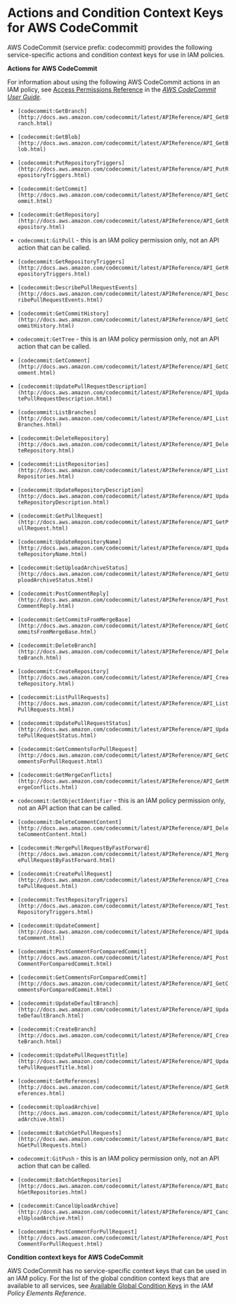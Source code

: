 # Actions and Condition Context Keys for AWS CodeCommit<a name="list_codecommit"></a>

AWS CodeCommit \(service prefix: codecommit\) provides the following service\-specific actions and condition context keys for use in IAM policies\.

**Actions for AWS CodeCommit**

For information about using the following AWS CodeCommit actions in an IAM policy, see [Access Permissions Reference](http://docs.aws.amazon.com/codecommit/latest/userguide/access-permissions.html) in the *[AWS CodeCommit User Guide](http://docs.aws.amazon.com/codecommit/latest/userguide/)*\.

+ `[codecommit:GetBranch](http://docs.aws.amazon.com/codecommit/latest/APIReference/API_GetBranch.html)`

+ `[codecommit:GetBlob](http://docs.aws.amazon.com/codecommit/latest/APIReference/API_GetBlob.html)`

+ `[codecommit:PutRepositoryTriggers](http://docs.aws.amazon.com/codecommit/latest/APIReference/API_PutRepositoryTriggers.html)`

+ `[codecommit:GetCommit](http://docs.aws.amazon.com/codecommit/latest/APIReference/API_GetCommit.html)`

+ `[codecommit:GetRepository](http://docs.aws.amazon.com/codecommit/latest/APIReference/API_GetRepository.html)`

+ `codecommit:GitPull` \- this is an IAM policy permission only, not an API action that can be called\.

+ `[codecommit:GetRepositoryTriggers](http://docs.aws.amazon.com/codecommit/latest/APIReference/API_GetRepositoryTriggers.html)`

+ `[codecommit:DescribePullRequestEvents](http://docs.aws.amazon.com/codecommit/latest/APIReference/API_DescribePullRequestEvents.html)`

+ `[codecommit:GetCommitHistory](http://docs.aws.amazon.com/codecommit/latest/APIReference/API_GetCommitHistory.html)`

+ `codecommit:GetTree` \- this is an IAM policy permission only, not an API action that can be called\.

+ `[codecommit:GetComment](http://docs.aws.amazon.com/codecommit/latest/APIReference/API_GetComment.html)`

+ `[codecommit:UpdatePullRequestDescription](http://docs.aws.amazon.com/codecommit/latest/APIReference/API_UpdatePullRequestDescription.html)`

+ `[codecommit:ListBranches](http://docs.aws.amazon.com/codecommit/latest/APIReference/API_ListBranches.html)`

+ `[codecommit:DeleteRepository](http://docs.aws.amazon.com/codecommit/latest/APIReference/API_DeleteRepository.html)`

+ `[codecommit:ListRepositories](http://docs.aws.amazon.com/codecommit/latest/APIReference/API_ListRepositories.html)`

+ `[codecommit:UpdateRepositoryDescription](http://docs.aws.amazon.com/codecommit/latest/APIReference/API_UpdateRepositoryDescription.html)`

+ `[codecommit:GetPullRequest](http://docs.aws.amazon.com/codecommit/latest/APIReference/API_GetPullRequest.html)`

+ `[codecommit:UpdateRepositoryName](http://docs.aws.amazon.com/codecommit/latest/APIReference/API_UpdateRepositoryName.html)`

+ `[codecommit:GetUploadArchiveStatus](http://docs.aws.amazon.com/codecommit/latest/APIReference/API_GetUploadArchiveStatus.html)`

+ `[codecommit:PostCommentReply](http://docs.aws.amazon.com/codecommit/latest/APIReference/API_PostCommentReply.html)`

+ `[codecommit:GetCommitsFromMergeBase](http://docs.aws.amazon.com/codecommit/latest/APIReference/API_GetCommitsFromMergeBase.html)`

+ `[codecommit:DeleteBranch](http://docs.aws.amazon.com/codecommit/latest/APIReference/API_DeleteBranch.html)`

+ `[codecommit:CreateRepository](http://docs.aws.amazon.com/codecommit/latest/APIReference/API_CreateRepository.html)`

+ `[codecommit:ListPullRequests](http://docs.aws.amazon.com/codecommit/latest/APIReference/API_ListPullRequests.html)`

+ `[codecommit:UpdatePullRequestStatus](http://docs.aws.amazon.com/codecommit/latest/APIReference/API_UpdatePullRequestStatus.html)`

+ `[codecommit:GetCommentsForPullRequest](http://docs.aws.amazon.com/codecommit/latest/APIReference/API_GetCommentsForPullRequest.html)`

+ `[codecommit:GetMergeConflicts](http://docs.aws.amazon.com/codecommit/latest/APIReference/API_GetMergeConflicts.html)`

+ `codecommit:GetObjectIdentifier` \- this is an IAM policy permission only, not an API action that can be called\.

+ `[codecommit:DeleteCommentContent](http://docs.aws.amazon.com/codecommit/latest/APIReference/API_DeleteCommentContent.html)`

+ `[codecommit:MergePullRequestByFastForward](http://docs.aws.amazon.com/codecommit/latest/APIReference/API_MergePullRequestByFastForward.html)`

+ `[codecommit:CreatePullRequest](http://docs.aws.amazon.com/codecommit/latest/APIReference/API_CreatePullRequest.html)`

+ `[codecommit:TestRepositoryTriggers](http://docs.aws.amazon.com/codecommit/latest/APIReference/API_TestRepositoryTriggers.html)`

+ `[codecommit:UpdateComment](http://docs.aws.amazon.com/codecommit/latest/APIReference/API_UpdateComment.html)`

+ `[codecommit:PostCommentForComparedCommit](http://docs.aws.amazon.com/codecommit/latest/APIReference/API_PostCommentForComparedCommit.html)`

+ `[codecommit:GetCommentsForComparedCommit](http://docs.aws.amazon.com/codecommit/latest/APIReference/API_GetCommentsForComparedCommit.html)`

+ `[codecommit:UpdateDefaultBranch](http://docs.aws.amazon.com/codecommit/latest/APIReference/API_UpdateDefaultBranch.html)`

+ `[codecommit:CreateBranch](http://docs.aws.amazon.com/codecommit/latest/APIReference/API_CreateBranch.html)`

+ `[codecommit:UpdatePullRequestTitle](http://docs.aws.amazon.com/codecommit/latest/APIReference/API_UpdatePullRequestTitle.html)`

+ `[codecommit:GetReferences](http://docs.aws.amazon.com/codecommit/latest/APIReference/API_GetReferences.html)`

+ `[codecommit:UploadArchive](http://docs.aws.amazon.com/codecommit/latest/APIReference/API_UploadArchive.html)`

+ `[codecommit:BatchGetPullRequests](http://docs.aws.amazon.com/codecommit/latest/APIReference/API_BatchGetPullRequests.html)`

+ `codecommit:GitPush` \- this is an IAM policy permission only, not an API action that can be called\.

+ `[codecommit:BatchGetRepositories](http://docs.aws.amazon.com/codecommit/latest/APIReference/API_BatchGetRepositories.html)`

+ `[codecommit:CancelUploadArchive](http://docs.aws.amazon.com/codecommit/latest/APIReference/API_CancelUploadArchive.html)`

+ `[codecommit:PostCommentForPullRequest](http://docs.aws.amazon.com/codecommit/latest/APIReference/API_PostCommentForPullRequest.html)`

**Condition context keys for AWS CodeCommit**

AWS CodeCommit has no service\-specific context keys that can be used in an IAM policy\. For the list of the global condition context keys that are available to all services, see [Available Global Condition Keys](reference_policies_condition-keys.md#AvailableKeys) in the *IAM Policy Elements Reference*\.